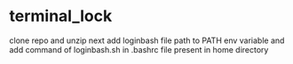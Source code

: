 # terminal_lock
clone repo and unzip next add loginbash file path to PATH env variable and add command of loginbash.sh in .bashrc file present in home directory 
